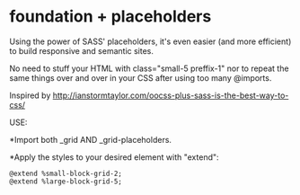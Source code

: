 foundation + placeholders
=========================

Using the power of SASS' placeholders, it's even easier (and more efficient) to build responsive and semantic sites.

No need to stuff your HTML with class="small-5 preffix-1" nor to repeat the same things over and over in your CSS after using too many @imports.

Inspired by http://ianstormtaylor.com/oocss-plus-sass-is-the-best-way-to-css/

USE:

*Import both _grid AND _grid-placeholders.

*Apply the styles to your desired element with "extend":

    @extend %small-block-grid-2;
    @extend %large-block-grid-5;
